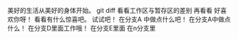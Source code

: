 美好的生活从美好的身体开始。
git diff
看看工作区与暂存区的差别
再看看
好喜欢你呀！
看看有什么惊喜吧。
试试吧！
在分支A 中做点什么吧！
在分支A中做点什么！
在分支D里面工作哦！
在分支E里面
在n分支里